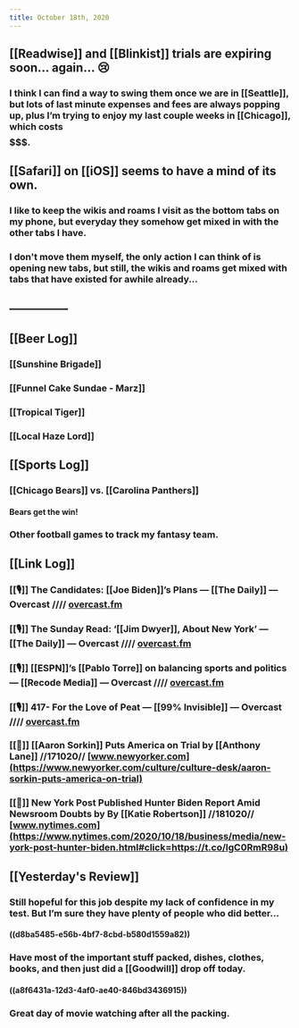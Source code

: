 ```yaml
---
title: October 18th, 2020
---
```


## [[Readwise]] and [[Blinkist]] trials are expiring soon... again... 😢
### I think I can find a way to swing them once we are in [[Seattle]], but lots of last minute expenses and fees are always popping up, plus I’m trying to enjoy my last couple weeks in [[Chicago]], which costs $$$$$$$. 

## [[Safari]] on [[iOS]] seems to have a mind of its own. 
### I like to keep the wikis and roams I visit as the bottom tabs on my phone, but everyday they somehow get mixed in with the other tabs I have. 

### I don't move them myself, the only action I can think of is opening new tabs, but still, the wikis and roams get mixed with tabs that have existed for awhile already...

## —————

## [[Beer Log]]
### [[Sunshine Brigade]]

### [[Funnel Cake Sundae - Marz]]

### [[Tropical Tiger]]

### [[Local Haze Lord]]

## [[Sports Log]]
### [[Chicago Bears]] vs. [[Carolina Panthers]]
#### Bears get the win!

### Other football games to track my fantasy team. 

## [[Link Log]]
### [[🎙]] The Candidates: [[Joe Biden]]’s Plans — [[The Daily]] — Overcast //// [overcast.fm](https://overcast.fm/+LHydobBIo)

### [[🎙]] The Sunday Read: ‘[[Jim Dwyer]], About New York’ — [[The Daily]] — Overcast //// [overcast.fm](https://overcast.fm/+LHyefWEbQ)

### [[🎙]] [[ESPN]]’s [[Pablo Torre]] on balancing sports and politics — [[Recode Media]] — Overcast //// [overcast.fm](https://overcast.fm/+QL2dq-bA8)

### [[🎙]] 417- For the Love of Peat — [[99% Invisible]] — Overcast //// [overcast.fm](https://overcast.fm/+DCHuJD8)

### [[📰]] [[Aaron Sorkin]] Puts America on Trial by [[Anthony Lane]] //171020// [www.newyorker.com](https://www.newyorker.com/culture/culture-desk/aaron-sorkin-puts-america-on-trial)

### [[📰]] New York Post Published Hunter Biden Report Amid Newsroom Doubts by By [[Katie Robertson]] //181020// [www.nytimes.com](https://www.nytimes.com/2020/10/18/business/media/new-york-post-hunter-biden.html#click=https://t.co/lgC0RmR98u)

## [[Yesterday's Review]]
### Still hopeful for this job despite my lack of confidence in my test. But I’m sure they have plenty of people who did better...
#### ((d8ba5485-e56b-4bf7-8cbd-b580d1559a82))

### Have most of the important stuff packed, dishes, clothes, books, and then just did a [[Goodwill]] drop off today. 
#### ((a8f6431a-12d3-4af0-ae40-846bd3436915))

### Great day of movie watching after all the packing. 
